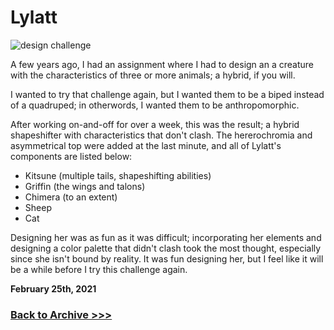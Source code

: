 # Lylatt

<img src="https://raw.githubusercontent.com/arrowarchive/The-Arrowarchive/master/docs/images/lylatt.PNG" alt="design challenge"
     onContextMenu="return false;">

A few years ago, I had an assignment where I had to design an a creature with the characteristics of three or more animals; a hybrid, if you will. 

I wanted to try that challenge again, but I wanted them to be a biped instead of a quadruped; in otherwords, I wanted them to be anthropomorphic. 

After working on-and-off for over a week, this was the result; a hybrid shapeshifter with characteristics that don't clash. The hererochromia and asymmetrical top were added at the last minute, and all of Lylatt's components are listed below:

* Kitsune (multiple tails, shapeshifting abilities)
* Griffin (the wings and talons)
* Chimera (to an extent)
* Sheep
* Cat

Designing her was as fun as it was difficult; incorporating her elements and designing a color palette that didn't clash took the most thought, especially since she isn't bound by reality. It was fun designing her, but I feel like it will be a while before I try this challenge again.

**February 25th, 2021**

### [Back to Archive >>>](https://arrowarchive.github.io/The-Arrowarchive/gallery)

